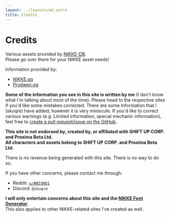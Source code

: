 ```yaml
---
layout: ../layouts/md.astro
title: Credits
---
```


# Credits

Various assets provided by [NIKKE-DB](https://nikke-db.pages.dev/).<br>
Please go over there for your NIKKE asset needs!

Information provided by:
- [NIKKE.gg](https://nikke.gg/)
- [Prydwen.gg](https://prydwen.gg/nikke/)

**Some of the information you see in this site is written by me** (I don't know what I'm talking about most of the time). Please head to the respective sites if you'd like some mistakes corrected. There are some information that I (skuqre) have added, however it is very miniscule. If you'd like to correct various warnings (e.g. Limited information, special mechanic information), feel free to [create a pull request/issue on the GitHub](https://github.com/skuqre/anisa).

**This site is not endorsed by, created by, or affiliated with SHIFT UP CORP. and Proxima Beta Ltd.**<br>
**All characters and assets belong to SHIFT UP CORP. and Proxima Beta Ltd.**

There is no revenue being generated with this site. There is no way to do so.

If you have other concerns, please contact me through:
- Reddit: [`u/ANISNO1`](https://reddit.com/u/anisno1/)
- Discord: `@skuqre`

**I will only entertain concerns about this site and the [NIKKE Font Generator](https://skuqre.github.io/nikke-font-generator/).**<br>
This also applies to other NIKKE-related sites I've created as well.
